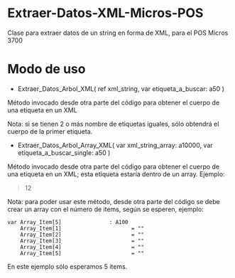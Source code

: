 # Extraer-Datos-XML-Micros-POS
Clase para extraer datos de un string en forma de XML, para el POS Micros 3700

# Modo de uso
- Extraer_Datos_Arbol_XML( ref xml_string, var etiqueta_a_buscar: a50 ) 

Método invocado desde otra parte del código para obtener el cuerpo de una etiqueta en un XML

Nota: si se tienen 2 o más nombre de etiquetas iguales, sólo obtendrá el cuerpo de la primer etiqueta.

- Extraer_Datos_Arbol_Array_XML( var xml_string_array: a10000, var etiqueta_a_buscar_single: a50 )

Método invocado desde otra parte del código para obtener el cuerpo de una etiqueta en un XML; esta etiqueta estaría dentro de un array.
Ejemplo: 
> <hola><mundo>1</mundo><mundo>2</mundo></hola>

Nota: para poder usar este método, desde otra parte del código se debe crear un array con el número de items, según se esperen, ejemplo:
```
var Array_Item[5]               : A100
    Array_Item[1]                      = "" 
    Array_Item[2]                      = "" 
    Array_Item[3]                      = "" 
    Array_Item[4]                      = "" 
    Array_Item[5]                      = ""
```
    
En este ejemplo sólo esperamos 5 items.
